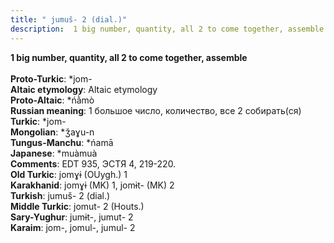 ```yaml
---
title: " jumuš- 2 (dial.)"
description:  1 big number, quantity, all 2 to come together, assemble
---
```

<p data-pagefind-weight="0.5">
<strong> 1 big number, quantity, all 2 to come together, assemble</strong><br><br>
<strong>Proto-Turkic</strong>:  *jom-<br>
<strong>Altaic etymology</strong>:  Altaic etymology<br>
<strong> Proto-Altaic</strong>:  *ńằmò<br>
<strong>Russian meaning</strong>:  1 большое число, количество, все 2 собирать(ся)<br>
<strong>Turkic</strong>:  *jom-<br>
<strong>Mongolian</strong>:  *ǯaɣu-n<br>
<strong>Tungus-Manchu</strong>:  *ńamā<br>
<strong>Japanese</strong>:  *muàmuà<br>
<strong>Comments</strong>:  EDT 935, ЭСТЯ 4, 219-220.<br>
<strong>Old Turkic</strong>:  jomɣɨ (OUygh.) 1<br>
<strong>Karakhanid</strong>:  jomɣɨ (MK) 1, jomɨt- (MK) 2<br>
<strong>Turkish</strong>:  jumuš- 2 (dial.)<br>
<strong>Middle Turkic</strong>:  jomut- 2 (Houts.)<br>
<strong>Sary-Yughur</strong>:  jumɨt-, jumut- 2<br>
<strong>Karaim</strong>:  jom-, jomul-, jumul- 2<br>

</p>
